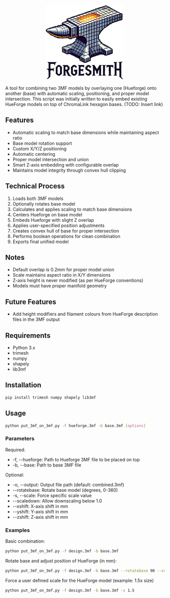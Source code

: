 <p align="center">
  <img src="img\forgesmith_logo_white_small_v2.gif" alt="ForgeSmith Logo">
</p>

A tool for combining two 3MF models by overlaying one (Hueforge) onto another (base) with automatic scaling, positioning, and proper model intersection.
This script was initially written to easily embed existing HueForge models on top of ChromaLink hexagon bases. (TODO: Insert link)

## Features
- Automatic scaling to match base dimensions while maintaining aspect ratio
- Base model rotation support
- Custom X/Y/Z positioning
- Automatic centering
- Proper model intersection and union
- Smart Z-axis embedding with configurable overlap
- Maintains model integrity through convex hull clipping

## Technical Process
1. Loads both 3MF models
2. Optionally rotates base model
3. Calculates and applies scaling to match base dimensions
4. Centers Hueforge on base model
5. Embeds Hueforge with slight Z overlap
6. Applies user-specified position adjustments
7. Creates convex hull of base for proper intersection
8. Performs boolean operations for clean combination
9. Exports final unified model

## Notes
- Default overlap is 0.2mm for proper model union
- Scale maintains aspect ratio in X/Y dimensions
- Z-axis height is never modified (as per HueForge conventions)
- Models must have proper manifold geometry

## Future Features
- Add height modifiers and filament colours from HueForge description files in the 3MF output

## Requirements
- Python 3.x
- trimesh
- numpy
- shapely
- lib3mf

## Installation
```bash
pip install trimesh numpy shapely lib3mf
```

## Usage
```bash
python put_3mf_on_3mf.py -f hueforge.3mf -b base.3mf [options]
```

### Parameters
Required:
- -f, --hueforge: Path to Hueforge 3MF file to be placed on top
- -b, --base: Path to base 3MF file

Optional:
- -o, --output: Output file path (default: combined.3mf)
- --rotatebase: Rotate base model (degrees, 0-360)
- -s, --scale: Force specific scale value
- --scaledown: Allow downscaling below 1.0
- --xshift: X-axis shift in mm
- --yshift: Y-axis shift in mm
- --zshift: Z-axis shift in mm

### Examples
Basic combination:
```bash
python put_3mf_on_3mf.py -f design.3mf -b base.3mf
```

Rotate base and adjust position of HueForge (in mm):
```bash
python put_3mf_on_3mf.py -f design.3mf -b base.3mf --rotatebase 90 --xshift 5 --zshift 0.5
```

Force a user defined scale for the HueForge model (example: 1.5x size)
```bash
python put_3mf_on_3mf.py -f design.3mf -b base.3mf -s 1.5
```